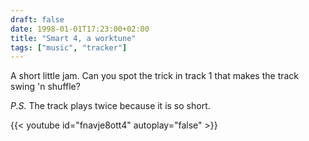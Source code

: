 ```yaml
---
draft: false
date: 1998-01-01T17:23:00+02:00
title: "Smart 4, a worktune"
tags: ["music", "tracker"]
---
```


A short little jam. Can you spot the trick in track 1 that makes the track swing
'n shuffle?

_P.S._ The track plays twice because it is so short.

{{< youtube id="fnavje8ott4" autoplay="false" >}}
